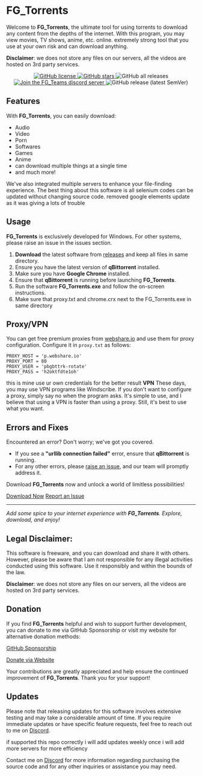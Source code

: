 # FG_Torrents

Welcome to **FG_Torrents**, the ultimate tool for using torrents to download any content from the depths of the internet. With this program, you may view movies, TV shows, anime, etc. online. extremely strong tool that you use at your own risk and can download anything.

**Disclaimer**: we does not store any files on our servers, all the videos are hosted on 3rd party services.

<p align="center">
  <a href="https://github.com/furjac/FG_Torrents">
    <img src="https://img.shields.io/github/license/furjac/FG_Torrents" alt="GitHub license" />
  </a>
  <a href="https://github.com/furjac/FG_Torrents/stargazers">
    <img src="https://img.shields.io/github/stars/furjac/FG_Torrents" alt="GitHub stars" />
  </a>
  <img src="https://img.shields.io/github/downloads/furjac/FG_Torrents/total" alt="GitHub all releases" />
  <a href="https://discord.gg/YN9RKxewsq">
    <img src="https://img.shields.io/discord/1026098018929360967.svg?label=&logo=discord&logoColor=ffffff&color=5865F2" alt="Join the FG_Teams discord server" />
  </a>
  <img src="https://img.shields.io/github/v/release/furjac/FG_Torrents" alt="GitHub release (latest SemVer)" />
</p>

## Features

With **FG_Torrents**, you can easily download:

- Audio
- Video
- Porn
- Softwares
- Games
- Anime
- can download multiple things at a single time
- and much more!

We've also integrated multiple servers to enhance your file-finding experience. The best thing about this software is all selenium codes can be updated without changing source code.
removed google elements update as it was giving a lots of trouble

## Usage

**FG_Torrents** is exclusively developed for Windows. For other systems, please raise an issue in the issues section.

1. **Download** the latest software from [releases](https://github.com/furjac/FG_Torrents/releases) and keep all files in same directory.
2. Ensure you have the latest version of **qBittorrent** installed.
3. Make sure you have **Google Chrome** installed.
4. Ensure that **qBittorrent** is running before launching **FG_Torrents**.
5. Run the software **FG_Torrents.exe** and follow the on-screen instructions.
6. Make sure that proxy.txt and chrome.crx next to the FG_Torrents.exe in same directory

## Proxy/VPN

You can get free premium proxies from [webshare.io]([https://webshare.io/](https://www.webshare.io/?referral_code=je4m1m2hbz3i)) and use them for proxy configuration. Configure it in `proxy.txt` as follows:

```plaintext
PROXY_HOST = 'p.webshare.io'
PROXY_PORT = 80
PROXY_USER = 'pbgbttrk-rotate'
PROXY_PASS = 'h2oktfdte1oh'
```
this is mine use ur own credentials for the better result
**VPN**
These days, you may use VPN programs like Windscribe. If you don't want to configure a proxy, simply say no when the program asks. It's simple to use, and I believe that using a VPN is faster than using a proxy. Still, it's best to use what you want.

## Errors and Fixes

Encountered an error? Don't worry; we've got you covered.

- If you see a **"urllib connection failed"** error, ensure that **qBittorrent** is running.
- For any other errors, please [raise an issue](https://github.com/furjac/FG_Torrents/issues/new), and our team will promptly address it.

Download **FG_Torrents** now and unlock a world of limitless possibilities!

[Download Now](https://github.com/furjac/FG_Torrents/releases)   [Report an Issue](https://github.com/furjac/FG_Torrents/issues/new)

---

*Add some spice to your internet experience with **FG_Torrents**. Explore, download, and enjoy!*

## Legal Disclaimer:

This software is freeware, and you can download and share it with others. However, please be aware that I am not responsible for any illegal activities conducted using this software. Use it responsibly and within the bounds of the law.

**Disclaimer**: we does not store any files on our servers, all the videos are hosted on 3rd party services.


## Donation

If you find **FG_Torrents** helpful and wish to support further development, you can donate to me via GitHub Sponsorship or visit my website for alternative donation methods:

[GitHub Sponsorship](https://github.com/sponsors/furjac)

[Donate via Website](https://www.fg-repacks.site/p/donate.html)

Your contributions are greatly appreciated and help ensure the continued improvement of **FG_Torrents**. Thank you for your support!

## Updates

Please note that releasing updates for this software involves extensive testing and may take a considerable amount of time. If you require immediate updates or have specific feature requests, feel free to reach out to me on [Discord](https://discord.gg/YN9RKxewsq).

if supported this repo correctly i will add updates weekly once i will add more servers for more efficiency

Contact me on [Discord](https://discord.gg/YN9RKxewsq) for more information regarding purchasing the source code and for any other inquiries or assistance you may need.
